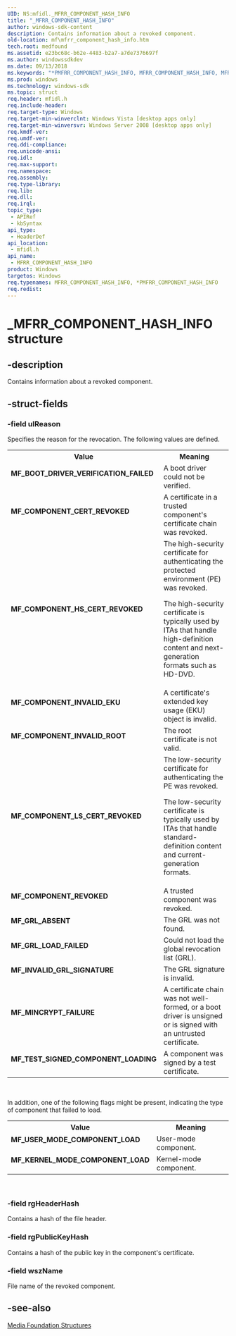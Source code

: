 ```yaml
---
UID: NS:mfidl._MFRR_COMPONENT_HASH_INFO
title: "_MFRR_COMPONENT_HASH_INFO"
author: windows-sdk-content
description: Contains information about a revoked component.
old-location: mf\mfrr_component_hash_info.htm
tech.root: medfound
ms.assetid: e23bc68c-b62e-4483-b2a7-a7de7376697f
ms.author: windowssdkdev
ms.date: 09/13/2018
ms.keywords: "*PMFRR_COMPONENT_HASH_INFO, MFRR_COMPONENT_HASH_INFO, MFRR_COMPONENT_HASH_INFO structure [Media Foundation], MF_BOOT_DRIVER_VERIFICATION_FAILED, MF_COMPONENT_CERT_REVOKED, MF_COMPONENT_HS_CERT_REVOKED, MF_COMPONENT_INVALID_EKU, MF_COMPONENT_INVALID_ROOT, MF_COMPONENT_LS_CERT_REVOKED, MF_COMPONENT_REVOKED, MF_GRL_ABSENT, MF_GRL_LOAD_FAILED, MF_INVALID_GRL_SIGNATURE, MF_KERNEL_MODE_COMPONENT_LOAD, MF_MINCRYPT_FAILURE, MF_TEST_SIGNED_COMPONENT_LOADING, MF_USER_MODE_COMPONENT_LOAD, PMFRR_COMPONENT_HASH_INFO, PMFRR_COMPONENT_HASH_INFO structure pointer [Media Foundation], _MFRR_COMPONENT_HASH_INFO, e23bc68c-b62e-4483-b2a7-a7de7376697f, mf.mfrr_component_hash_info, mfidl/MFRR_COMPONENT_HASH_INFO, mfidl/PMFRR_COMPONENT_HASH_INFO"
ms.prod: windows
ms.technology: windows-sdk
ms.topic: struct
req.header: mfidl.h
req.include-header: 
req.target-type: Windows
req.target-min-winverclnt: Windows Vista [desktop apps only]
req.target-min-winversvr: Windows Server 2008 [desktop apps only]
req.kmdf-ver: 
req.umdf-ver: 
req.ddi-compliance: 
req.unicode-ansi: 
req.idl: 
req.max-support: 
req.namespace: 
req.assembly: 
req.type-library: 
req.lib: 
req.dll: 
req.irql: 
topic_type:
 - APIRef
 - kbSyntax
api_type:
 - HeaderDef
api_location:
 - mfidl.h
api_name:
 - MFRR_COMPONENT_HASH_INFO
product: Windows
targetos: Windows
req.typenames: MFRR_COMPONENT_HASH_INFO, *PMFRR_COMPONENT_HASH_INFO
req.redist: 
---
```


# _MFRR_COMPONENT_HASH_INFO structure


## -description



Contains information about a revoked component.




## -struct-fields




### -field ulReason

Specifies the reason for the revocation. The following values are defined.

<table>
<tr>
<th>Value</th>
<th>Meaning</th>
</tr>
<tr>
<td width="40%"><a id="MF_BOOT_DRIVER_VERIFICATION_FAILED"></a><a id="mf_boot_driver_verification_failed"></a><dl>
<dt><b>MF_BOOT_DRIVER_VERIFICATION_FAILED</b></dt>
</dl>
</td>
<td width="60%">
A boot driver could not be verified.

</td>
</tr>
<tr>
<td width="40%"><a id="MF_COMPONENT_CERT_REVOKED"></a><a id="mf_component_cert_revoked"></a><dl>
<dt><b>MF_COMPONENT_CERT_REVOKED</b></dt>
</dl>
</td>
<td width="60%">
A certificate in a trusted component's certificate chain was revoked.

</td>
</tr>
<tr>
<td width="40%"><a id="MF_COMPONENT_HS_CERT_REVOKED"></a><a id="mf_component_hs_cert_revoked"></a><dl>
<dt><b>MF_COMPONENT_HS_CERT_REVOKED</b></dt>
</dl>
</td>
<td width="60%">
The high-security certificate for authenticating the protected environment (PE) was revoked.

The high-security certificate is typically used by ITAs that handle high-definition content and next-generation formats such as HD-DVD.

</td>
</tr>
<tr>
<td width="40%"><a id="MF_COMPONENT_INVALID_EKU"></a><a id="mf_component_invalid_eku"></a><dl>
<dt><b>MF_COMPONENT_INVALID_EKU</b></dt>
</dl>
</td>
<td width="60%">
A certificate's extended key usage (EKU) object is invalid.

</td>
</tr>
<tr>
<td width="40%"><a id="MF_COMPONENT_INVALID_ROOT"></a><a id="mf_component_invalid_root"></a><dl>
<dt><b>MF_COMPONENT_INVALID_ROOT</b></dt>
</dl>
</td>
<td width="60%">
The root certificate is not valid.

</td>
</tr>
<tr>
<td width="40%"><a id="MF_COMPONENT_LS_CERT_REVOKED"></a><a id="mf_component_ls_cert_revoked"></a><dl>
<dt><b>MF_COMPONENT_LS_CERT_REVOKED</b></dt>
</dl>
</td>
<td width="60%">
The low-security certificate for authenticating the PE was revoked.

The low-security certificate is typically used by ITAs that handle standard-definition content and current-generation formats.

</td>
</tr>
<tr>
<td width="40%"><a id="MF_COMPONENT_REVOKED"></a><a id="mf_component_revoked"></a><dl>
<dt><b>MF_COMPONENT_REVOKED</b></dt>
</dl>
</td>
<td width="60%">
A trusted component was revoked.

</td>
</tr>
<tr>
<td width="40%"><a id="MF_GRL_ABSENT"></a><a id="mf_grl_absent"></a><dl>
<dt><b>MF_GRL_ABSENT</b></dt>
</dl>
</td>
<td width="60%">
The GRL was not found.

</td>
</tr>
<tr>
<td width="40%"><a id="MF_GRL_LOAD_FAILED"></a><a id="mf_grl_load_failed"></a><dl>
<dt><b>MF_GRL_LOAD_FAILED</b></dt>
</dl>
</td>
<td width="60%">
Could not load the global revocation list (GRL).

</td>
</tr>
<tr>
<td width="40%"><a id="MF_INVALID_GRL_SIGNATURE"></a><a id="mf_invalid_grl_signature"></a><dl>
<dt><b>MF_INVALID_GRL_SIGNATURE</b></dt>
</dl>
</td>
<td width="60%">
The GRL signature is invalid.

</td>
</tr>
<tr>
<td width="40%"><a id="MF_MINCRYPT_FAILURE"></a><a id="mf_mincrypt_failure"></a><dl>
<dt><b>MF_MINCRYPT_FAILURE</b></dt>
</dl>
</td>
<td width="60%">
A certificate chain was not well-formed, or a boot driver is unsigned or is signed with an untrusted certificate.

</td>
</tr>
<tr>
<td width="40%"><a id="MF_TEST_SIGNED_COMPONENT_LOADING"></a><a id="mf_test_signed_component_loading"></a><dl>
<dt><b>MF_TEST_SIGNED_COMPONENT_LOADING</b></dt>
</dl>
</td>
<td width="60%">
A component was signed by a test certificate.

</td>
</tr>
</table>
 

In addition, one of the following flags might be present, indicating the type of component that failed to load.

<table>
<tr>
<th>Value</th>
<th>Meaning</th>
</tr>
<tr>
<td width="40%"><a id="MF_USER_MODE_COMPONENT_LOAD"></a><a id="mf_user_mode_component_load"></a><dl>
<dt><b>MF_USER_MODE_COMPONENT_LOAD</b></dt>
</dl>
</td>
<td width="60%">
User-mode component.

</td>
</tr>
<tr>
<td width="40%"><a id="MF_KERNEL_MODE_COMPONENT_LOAD"></a><a id="mf_kernel_mode_component_load"></a><dl>
<dt><b>MF_KERNEL_MODE_COMPONENT_LOAD</b></dt>
</dl>
</td>
<td width="60%">
Kernel-mode component.

</td>
</tr>
</table>
 


### -field rgHeaderHash

Contains a hash of the file header.


### -field rgPublicKeyHash

Contains a hash of the public key in the component's certificate.


### -field wszName

File name of the revoked component.


## -see-also




<a href="https://msdn.microsoft.com/39fdd724-13ca-48ab-8a55-93529d1da3b4">Media Foundation Structures</a>
 

 


